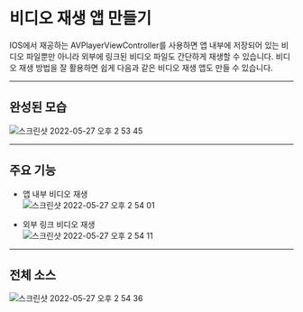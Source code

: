 # 비디오 재생 앱 만들기
IOS에서 재공하는 AVPlayerViewController를 사용하면 앱 내부에 저장되어 있는 비디오 파일뿐만 아니라 외부에 링크된 비디오 파일도 간단하게 재생할 수 있습니다. 비디오 재생 방법을 잘 활용하면 쉽게 다음과 같은 비디오 재생 앱도 만들 수 있습니다.

--- 
## 완성된 모습

![스크린샷 2022-05-27 오후 2 53 45](https://user-images.githubusercontent.com/106981296/173392334-06d671c3-9440-40c3-8c97-257cb352bcce.png)

---
## 주요 기능

* 앱 내부 비디오 재생  
![스크린샷 2022-05-27 오후 2 54 01](https://user-images.githubusercontent.com/106981296/173392595-7990c6ed-ad7b-44ac-b742-8fd940b2fcdd.png)  

* 외부 링크 비디오 재생  
![스크린샷 2022-05-27 오후 2 54 11](https://user-images.githubusercontent.com/106981296/173392819-e8f0e366-15c6-4ec5-bf4b-dbbb8a0ce1a6.png)

---
## 전체 소스  
![스크린샷 2022-05-27 오후 2 54 36](https://user-images.githubusercontent.com/106981296/173392966-dd8783eb-37d8-4f81-acdb-50df51f0b9f5.png)
